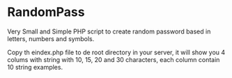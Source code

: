 # RandomPass

Very Small and Simple PHP script to create random password based in letters, numbers and symbols.

Copy th eindex.php file to de root directory in your server, it will show you 4 colums with string with 10, 15, 20 and 30 characters, each column contain 10 string examples.